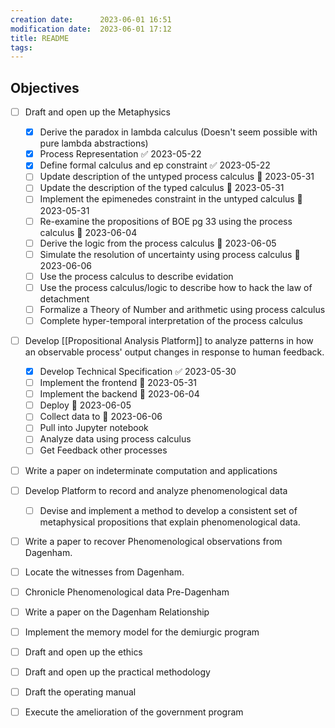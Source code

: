 ```yaml
---
creation date:		2023-06-01 16:51
modification date:	2023-06-01 17:12
title: README
tags: 
---
```

## Objectives
- [ ] Draft and open up the Metaphysics
	- [x] Derive the paradox in lambda calculus (Doesn't seem possible with pure lambda abstractions)
	- [x] Process Representation ✅ 2023-05-22
	- [x] Define formal calculus and ep constraint ✅ 2023-05-22
	- [ ] Update description of the untyped process calculus 📅 2023-05-31 
	- [ ] Update the description of the typed calculus 📅 2023-05-31 
	- [ ] Implement the epimenedes constraint in the untyped calculus 📅 2023-05-31 
	- [ ] Re-examine the propositions of BOE pg 33 using the process calculus 📅 2023-06-04 
	- [ ] Derive the logic from the process calculus 📅 2023-06-05 
	- [ ] Simulate the resolution of uncertainty using process calculus 📅 2023-06-06 
	- [ ] Use the process calculus to describe evidation
	- [ ] Use the process calculus/logic to describe how to hack the law of detachment
	- [ ] Formalize a Theory of Number and arithmetic using process calculus
	- [ ] Complete hyper-temporal interpretation of the process calculus

- [ ] Develop [[Propositional Analysis Platform]] to analyze patterns in how an observable process' output changes in response to human feedback.
	- [x] Develop Technical Specification ✅ 2023-05-30
	- [ ] Implement the frontend 📅 2023-05-31 
	- [ ] Implement the backend 📅 2023-06-04 
	- [ ] Deploy 📅 2023-06-05 
	- [ ] Collect data to 📅 2023-06-06 
	- [ ] Pull into Jupyter notebook
	- [ ] Analyze data using process calculus
	- [ ] Get Feedback other processes

- [ ] Write a paper on indeterminate computation and applications

- [ ] Develop Platform to record and analyze phenomenological data
	- [ ] Devise and implement a method to develop a consistent set of metaphysical propositions that explain phenomenological data.

- [ ] Write a paper to recover Phenomenological observations from Dagenham. 
- [ ] Locate the witnesses from Dagenham.
- [ ] Chronicle Phenomenological data Pre-Dagenham
- [ ] Write a paper on the Dagenham Relationship

- [ ] Implement the memory model for the demiurgic program 
- [ ] Draft and open up the ethics
- [ ] Draft and open up the practical methodology
- [ ] Draft the operating manual
- [ ] Execute the amelioration of the government program